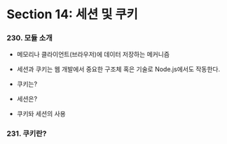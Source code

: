 # Section 14: 세션 및 쿠키

### 230. 모듈 소개

- 메모리나 클라이언트(브라우저)에 데이터 저장하는 메커니즘
- 세션과 쿠키는 웹 개발에서 중요한 구조체 혹은 기술로 Node.js에서도 작동한다.

- 쿠키는?
- 세션은?
- 쿠키돠 세션의 사용

### 231. 쿠키란?
